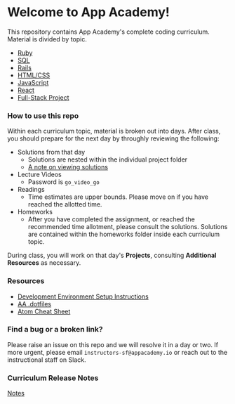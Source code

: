 # Welcome to App Academy!

This repository contains App Academy's complete coding curriculum.  Material is divided by topic.  

* [Ruby][ruby]
* [SQL][sql]
* [Rails][rails]
* [HTML/CSS][html-css]
* [JavaScript][js]
* [React][react]
* [Full-Stack Project][full-stack-project]


### How to use this repo

Within each curriculum topic, material is broken out into days.  After class, you should prepare for the next day by throughly reviewing the following:

* Solutions from that day
	* Solutions are nested within the individual project folder
	* [A note on viewing solutions][solutions]
* Lecture Videos
	* Password is `go_video_go`
* Readings
	* Time estimates are upper bounds.  Please move on if you have reached the allotted time.
* Homeworks
	* After you have completed the assignment, or reached the recommended time allotment, please consult the solutions.  Solutions are contained within the homeworks folder inside each curriculum topic.

During class, you will work on that day's **Projects**, consulting **Additional Resources** as necessary.

### Resources

* [Development Environment Setup Instructions][dev-setup]
* [AA .dotfiles][dotfiles]
* [Atom Cheat Sheet][atom-cheatsheet]

### Find a bug or a broken link?

Please raise an issue on this repo and we will resolve it in a day or two.  If more urgent, please email `instructors-sf@appacademy.io` or reach out to the instructional staff on Slack.  

### Curriculum Release Notes

[Notes][notes]


[ruby]: ruby/README.md
[sql]: sql/README.md
[rails]: ./rails/README.md
[js]: ./javascript/README.md
[react]: ./react/README.md
[html-css]: ./html-css/README.md
[full-stack-project]: ./full-stack-project/README.md

[solutions]: ./course/readings/solutions.md

[dev-setup]: ./course/readings/dev-setup.md
[dotfiles]: https://github.com/appacademy/dotfiles
[atom-cheatsheet]: ./course/readings/atom_cheatsheet.md

[notes]: ./release-notes.md

